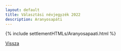 ```yaml
---
layout: default
title: Választási névjegyzék 2022
description: Aranyosapáti
---
```


{% include settlementHTMLs/Aranyosapaati.html %}

[Vissza](../)